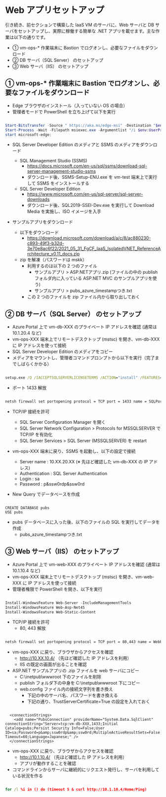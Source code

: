 # Web アプリセットアップ

引き続き、前セクションで構築した IaaS VM のサーバに、Web サーバと DB サーバをセットアップし、実際に稼働する簡単な .NET アプリを載せます。主な作業は以下の通りです。

- ① vm-ops-* 作業端末に Bastion でログオンし、必要なファイルをダウンロード
- ② DB サーバ（SQL Server） のセットアップ
- ③ Web サーバ（IIS） のセットアップ

## ① vm-ops-* 作業端末に Bastion でログオンし、必要なファイルをダウンロード

- Edge ブラウザのインストール（入っていない OS の場合）
- 管理者モードで PowerShell を立ち上げて以下を実行

```PowerShell

Start-BitsTransfer -Source " https://aka.ms/edge-msi" -Destination "$env:USERPROFILE\Downloads\MicrosoftEdgeEnterpriseX64.msi"
Start-Process -Wait -Filepath msiexec.exe -Argumentlist "/i $env:UserProfile\Downloads\MicrosoftEdgeEnterpriseX64.msi /q"
start microsoft-edge:

```

- SQL Server Developer Edition のメディアと SSMS のメディアをダウンロード
  - SQL Management Studio (SSMS)
    - https://docs.microsoft.com/en-us/sql/ssms/download-sql-server-management-studio-ssms
    - ダウンロード後、SSMS-Setup-ENU.exe を vm-test 端末上で実行して SSMS をインストールする
  - SQL Server Developer Edition
    - https://www.microsoft.com/en-us/sql-server/sql-server-downloads
    - ダウンロード後、SQL2019-SSEI-Dev.exe を実行して Download Media を実施し、ISO イメージを入手

- サンプルアプリをダウンロード
  - 以下をダウンロード
    - https://download.microsoft.com/download/a/c/8/ac880230-c893-49f3-b32d-3e70e8ac6f22/2021_05_31_FgCF_IaaS_IsolatedVNET_ReferenceArchitecture_v0.11_docs.zip
  - zip を解凍（パスワードは mskk）
    - 利用するのは以下の 2 つのファイル
      - サンプルアプリ > ASP.NETアプリ.zip (ファイルの中の publish フォルダ内に入っている ASP.NET MVC のサンプルアプリを使う)
      - サンプルアプリ > pubs_azure_timestampつき.txt
    - この 2 つのファイルを zip ファイル内から取り出しておく

## ② DB サーバ（SQL Server） のセットアップ

- Azure Portal 上で vm-db-XXX のプライベート IP アドレスを確認 (通常は 10.1.20.4 など)
- vm-ops-XXX 端末上でリモートデスクトップ (mstsc) を開き、vm-db-XXX に IP アドレスを使って接続
- SQL Server Developer Edition のメディアをコピー
- メディアをマウントし、管理者コマンドプロンプトから以下を実行（完了までしばらくかかる）

```cmd

setup.exe /Q /IACCEPTSQLSERVERLICENSETERMS /ACTION="install" /FEATURES=SQL,Tools /INSTANCENAME=MSSQLSERVER /SECURITYMODE=SQL /SAPWD="p&ssw0rdp&ssw0rd" /SQLSVCACCOUNT="NT AUTHORITY\NETWORK SERVICE" /SQLSVCSTARTUPTYPE="Automatic" /SQLSYSADMINACCOUNTS=".\azrefadmin"

```

- ポート 1433 解放

```cmd

netsh firewall set portopening protocol = TCP port = 1433 name = SQLPort mode = ENABLE profile = CURRENT

```

- TCP/IP 接続を許可
  - SQL Server Configuration Manager を開く
  - SQL Server Network Configuration > Protocols for MSSQLSERVER で TCP/IP を有効化
  - SQL Server Services > SQL Server (MSSQLSERVER) を restart

- vm-ops-XXX 端末に戻り、SSMS を起動し、以下の設定で接続
  - Server name : 10.XX.20.XX (※ 先ほど確認した vm-db-XXX の IP アドレス)
  - Authentication : SQL Server Authentication
  - Login : sa
  - Password : p&ssw0rdp&ssw0rd

- New Query でデータベースを作成

```sqlcmd

CREATE DATABASE pubs
USE pubs

```

- pubs データベースに入った後、以下のファイルの SQL を実行してデータを作成
  - pubs_azure_timestampつき.txt

## ③ Web サーバ（IIS） のセットアップ

- Azure Portal 上で vm-web-XXX のプライベート IP アドレスを確認 (通常は 10.1.10.4 など)
- vm-ops-XXX 端末上でリモートデスクトップ (mstsc) を開き、vm-web-XXX に IP アドレスを使って接続
- 管理者権限で PowerShell を開き、以下を実行

```PowerShell

Install-WindowsFeature Web-Server -IncludeManagementTools
Install-WindowsFeature Web-Asp-Net45
Install-WindowsFeature Web-Static-Content

```

- TCP/IP 接続を許可
  - 80, 443 解放

```cmd

netsh firewall set portopening protocol = TCP port = 80,443 name = WebPort mode = ENABLE profile = CURRENT

```

- vm-ops-XXX に戻り、ブラウザからアクセスを確認
  - http://10.XX.10.4/ （先ほど確認した IP アドレスを利用）
  - IIS の既定の画面が出ることを確認
- ASP.NET サンプルアプリの .zip ファイルを web サーバにコピー
  - C:\inetpub\wwwroot 下のファイルを削除
  - publish フォルダ下の中身を C:\inetpub\wwwroot 下にコピー
  - web.config ファイル内の接続文字列を書き換え
    - 下記の中のサーバ名、パスワードを書き換える
    - 下記の通り、TrustServerCertificate=True の設定を入れておく

```web.config

  <connectionStrings>
    <add name="PubsConnection" providerName="System.Data.SqlClient" connectionString="Server=tcp:vm-db-XXX,1433;Initial Catalog=pubs;Persist Security Info=False;User ID=sa;Password=p&amp;ssw0rdp&amp;ssw0rd;MultipleActiveResultSets=False;Encrypt=True;TrustServerCertificate=True;ConnectRetryCount=3;ConnectRetryInterval=30;Connection Timeout=60;Language=Japanese;" />
  </connectionStrings>

```

- vm-ops-XXX に戻り、ブラウザからアクセスを確認
  - http://10.1.10.4/ （先ほど確認した IP アドレスを利用）
  - アプリが動作することを確認
- コマンドラインからサーバに継続的にリクエスト発行し、サーバを利用している状況を作る

```cmd

for /l %i in () do (timeout 5 & curl http://10.1.10.4/Home/Ping)

```
